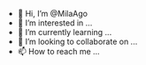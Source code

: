 - 👋 Hi, I’m @MilaAgo
- 👀 I’m interested in ...
- 🌱 I’m currently learning ...
- 💞️ I’m looking to collaborate on ...
- 📫 How to reach me ...

<!---
MilaAgo/MilaAgo is a ✨ special ✨ repository because its `README.md` (this file) appears on your GitHub profile.
You can click the Preview link to take a look at your changes.
--->
